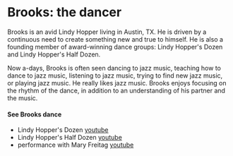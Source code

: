 Brooks: the dancer
==================
Brooks is an avid Lindy Hopper living in Austin, TX. He is driven by a continuous need to create something new and true to himself. He is also a founding member of award-winning dance groups: Lindy Hopper's Dozen and Lindy Hopper's Half Dozen.

Now a-days, Brooks is often seen dancing to jazz music, teaching how to dance to jazz music, listening to jazz music, trying to find new jazz music, or playing jazz music. He really likes jazz music. Brooks enjoys focusing on the rhythm of the dance, in addition to an understanding of his partner and the music.


#### See Brooks dance ####
- Lindy Hopper's Dozen [youtube](http://youtu.be/8XaTlpS53ZM)
- Lindy Hopper's Half Dozen [youtube](http://youtu.be/Rf5z1zt8kFQ)
- performance with Mary Freitag [youtube](http://youtu.be/vDg1hHGKp50)
